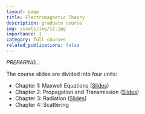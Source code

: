 ```yaml
---
layout: page
title: Electromagnetic Theory
description: graduate course
img: assets/img/12.jpg
importance: 1
category: full courses
related_publications: false
---
```


_PREPARING..._

The course slides are divided into four units:

* Chapter 1: Maxwell Equations ([Slides](http://jake-w-liu.github.io/assets/pdf/aem_ch1_maxwell.pdf))
* Chapter 2: Propagation and Transmission ([Slides](http://jake-w-liu.github.io/assets/pdf/aem_ch2_propagation.pdf))
* Chapter 3: Radiation ([Slides](http://jake-w-liu.github.io/files/assets/pdf/aem_ch3_radiation.pdf))
* Chapter 4: Scattering
